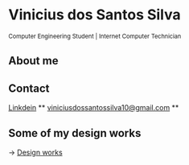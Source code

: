 # Vinicius dos Santos Silva
<sub> Computer Engineering Student | Internet Computer Technician </sub> 

## About me

## Contact
[Linkdein](https://www.linkedin.com/in/viniciusdossantossilva/)
** viniciusdossantossilva10@gmail.com **

##  Some of my design works
-> [Design works](design_works/READEME.md)

<!---
VniSilva/VniSilva is a ✨ special ✨ repository because its `README.md` (this file) appears on your GitHub profile.
You can click the Preview link to take a look at your changes.
--->

